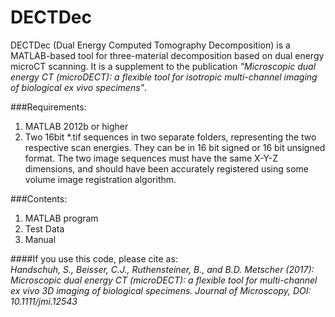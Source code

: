 # DECTDec

DECTDec (Dual Energy Computed Tomography Decomposition) is a MATLAB-based tool for three-material decomposition based on dual energy microCT scanning. It is a supplement to the publication _"Microscopic dual energy CT (microDECT): a flexible tool for isotropic multi-channel imaging of biological ex vivo specimens"_.


###Requirements:
1. MATLAB 2012b or higher
2. Two 16bit *.tif sequences in two separate folders, representing the two respective scan energies. They can be in 16 bit signed or 16 bit unsigned format. The two image sequences must have the same X-Y-Z dimensions, and should have been accurately registered using some volume image registration algorithm.


###Contents:
1. MATLAB program
2. Test Data
3. Manual

####If you use this code, please cite as:  
_Handschuh, S., Beisser, C.J., Ruthensteiner, B., and B.D. Metscher (2017): Microscopic dual energy CT (microDECT): a flexible tool for multi-channel ex vivo 3D imaging of biological specimens. Journal of Microscopy, DOI: 10.1111/jmi.12543_
